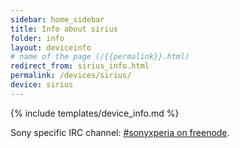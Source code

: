 ```yaml
---
sidebar: home_sidebar
title: Info about sirius
folder: info
layout: deviceinfo
# name of the page (/{{permalink}}.html)
redirect_from: sirius_info.html
permalink: /devices/sirius/
device: sirius
---
```

{% include templates/device_info.md %}

<p>Sony specific IRC channel: <a href="https://webchat.freenode.net/?channels=freexperia">#sonyxperia on freenode</a>.</p>
